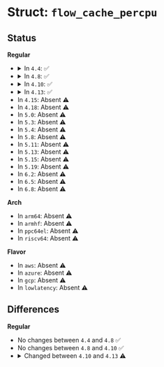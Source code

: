 # Struct: <code>flow_cache_percpu</code>

## Status
<b>Regular</b>
<ul>
<li>
<details>
<summary>In <code>4.4</code>: ✅</summary>

```c
struct flow_cache_percpu {
    struct hlist_head *hash_table;
    int hash_count;
    u32 hash_rnd;
    int hash_rnd_recalc;
    struct tasklet_struct flush_tasklet;
};
```
</details>
</li>
<li>
<details>
<summary>In <code>4.8</code>: ✅</summary>

```c
struct flow_cache_percpu {
    struct hlist_head *hash_table;
    int hash_count;
    u32 hash_rnd;
    int hash_rnd_recalc;
    struct tasklet_struct flush_tasklet;
};
```
</details>
</li>
<li>
<details>
<summary>In <code>4.10</code>: ✅</summary>

```c
struct flow_cache_percpu {
    struct hlist_head *hash_table;
    int hash_count;
    u32 hash_rnd;
    int hash_rnd_recalc;
    struct tasklet_struct flush_tasklet;
};
```
</details>
</li>
<li>
<details>
<summary>In <code>4.13</code>: ✅</summary>

```c
struct flow_cache_percpu {
    struct hlist_head *hash_table;
    unsigned int hash_count;
    u32 hash_rnd;
    int hash_rnd_recalc;
    struct tasklet_struct flush_tasklet;
};
```
</details>
</li>
<li>
In <code>4.15</code>: Absent ⚠️
</li>
<li>
In <code>4.18</code>: Absent ⚠️
</li>
<li>
In <code>5.0</code>: Absent ⚠️
</li>
<li>
In <code>5.3</code>: Absent ⚠️
</li>
<li>
In <code>5.4</code>: Absent ⚠️
</li>
<li>
In <code>5.8</code>: Absent ⚠️
</li>
<li>
In <code>5.11</code>: Absent ⚠️
</li>
<li>
In <code>5.13</code>: Absent ⚠️
</li>
<li>
In <code>5.15</code>: Absent ⚠️
</li>
<li>
In <code>5.19</code>: Absent ⚠️
</li>
<li>
In <code>6.2</code>: Absent ⚠️
</li>
<li>
In <code>6.5</code>: Absent ⚠️
</li>
<li>
In <code>6.8</code>: Absent ⚠️
</li>
</ul>
<b>Arch</b>
<ul>
<li>
In <code>arm64</code>: Absent ⚠️
</li>
<li>
In <code>armhf</code>: Absent ⚠️
</li>
<li>
In <code>ppc64el</code>: Absent ⚠️
</li>
<li>
In <code>riscv64</code>: Absent ⚠️
</li>
</ul>
<b>Flavor</b>
<ul>
<li>
In <code>aws</code>: Absent ⚠️
</li>
<li>
In <code>azure</code>: Absent ⚠️
</li>
<li>
In <code>gcp</code>: Absent ⚠️
</li>
<li>
In <code>lowlatency</code>: Absent ⚠️
</li>
</ul>

## Differences
<b>Regular</b>
<ul>
<li>
No changes between <code>4.4</code> and <code>4.8</code> ✅
</li>
<li>
No changes between <code>4.8</code> and <code>4.10</code> ✅
</li>
<li>
<details>
<summary>Changed between <code>4.10</code> and <code>4.13</code> ⚠️</summary>
<ul>
<li>
<b>Field type changed. </b>
<code>int hash_count</code> ➡️ <code>unsigned int hash_count</code>
</li>
</ul>
</details>
</li>
</ul>
